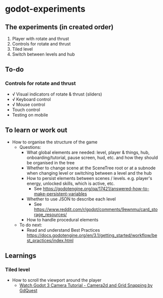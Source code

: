 # godot-experiments

## The experiments (in created order)

1. Player with rotate and thrust
1. Controls for rotate and thrust
1. Tiled level
1. Switch between levels and hub

## To-do

### Controls for rotate and thrust

- √ Visual indicators of rotate & thrust (sliders)
- √ Keyboard control
- √ Mouse control
- Touch control
- Testing on mobile


## To learn or work out

- How to organise the structure of the game
	- Questions:
		- What global elements are needed: level, player & things, hub, onboarding/tutorial, pause screen, hud, etc. and how they should be organised in the tree
		- Whether to change scene at the SceneTree root or at a subnode when changing level or switching between a level and the hub
		- How to persist elements between scenes / levels. e.g. player's energy, unlocked skills, which is active, etc.
			- See https://godotengine.org/qa/17421/answered-how-to-make-persistent-variables
		- Whether to use JSON to describe each level
			- See https://www.reddit.com/r/godot/comments/9ewnmu/card_storage_resources/
		- How to handle procedural elements
	- To do next:
		- Read and understand Best Practices https://docs.godotengine.org/en/3.1/getting_started/workflow/best_practices/index.html

## Learnings

### Tiled level

- How to scroll the viewport around the player
	- [Watch Godot 3 Camera Tutorial - Camera2d and Grid Snapping by GdQuest](https://www.youtube.com/watch?v=lNNO-Gh5j78&vl=en)
